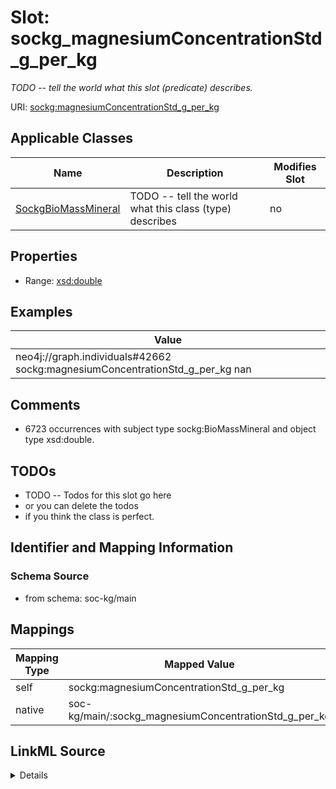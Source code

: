 

# Slot: sockg_magnesiumConcentrationStd_g_per_kg


_TODO -- tell the world what this slot (predicate) describes._





URI: [sockg:magnesiumConcentrationStd_g_per_kg](http://www.semanticweb.org/sockg/ontologies/2024/0/soil-carbon-ontology/magnesiumConcentrationStd_g_per_kg)



<!-- no inheritance hierarchy -->





## Applicable Classes

| Name | Description | Modifies Slot |
| --- | --- | --- |
| [SockgBioMassMineral](../classes/SockgBioMassMineral.md) | TODO -- tell the world what this class (type) describes |  no  |







## Properties

* Range: [xsd:double](http://www.w3.org/2001/XMLSchema#double)






## Examples

| Value |
| --- |
| neo4j://graph.individuals#42662 sockg:magnesiumConcentrationStd_g_per_kg nan |

## Comments

* 6723 occurrences with subject type sockg:BioMassMineral and object type xsd:double.

## TODOs

* TODO -- Todos for this slot go here
* or you can delete the todos
* if you think the class is perfect.

## Identifier and Mapping Information







### Schema Source


* from schema: soc-kg/main




## Mappings

| Mapping Type | Mapped Value |
| ---  | ---  |
| self | sockg:magnesiumConcentrationStd_g_per_kg |
| native | soc-kg/main/:sockg_magnesiumConcentrationStd_g_per_kg |




## LinkML Source

<details>
```yaml
name: sockg_magnesiumConcentrationStd_g_per_kg
description: TODO -- tell the world what this slot (predicate) describes.
todos:
- TODO -- Todos for this slot go here
- or you can delete the todos
- if you think the class is perfect.
comments:
- 6723 occurrences with subject type sockg:BioMassMineral and object type xsd:double.
examples:
- value: neo4j://graph.individuals#42662 sockg:magnesiumConcentrationStd_g_per_kg
    nan
from_schema: soc-kg/main
rank: 1000
slot_uri: sockg:magnesiumConcentrationStd_g_per_kg
alias: sockg_magnesiumConcentrationStd_g_per_kg
domain_of:
- sockg_BioMassMineral
range: double

```
</details>